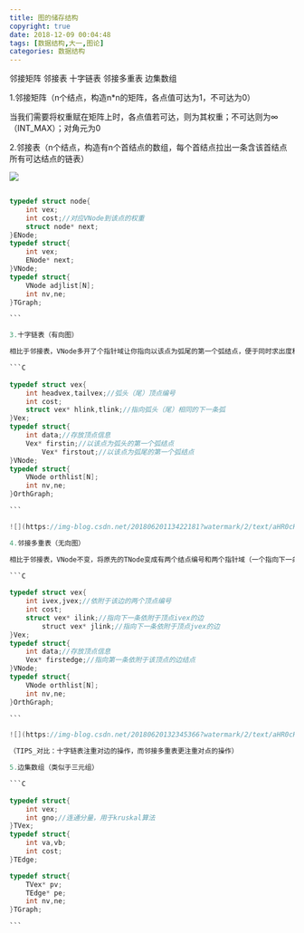 ```yaml
---
title: 图的储存结构
copyright: true
date: 2018-12-09 00:04:48
tags: [数据结构,大一,图论]
categories: 数据结构
---
```

邻接矩阵 邻接表 十字链表 邻接多重表 边集数组
<!-- More -->
1.邻接矩阵（n个结点，构造n*n的矩阵，各点值可达为1，不可达为0）

当我们需要将权重赋在矩阵上时，各点值若可达，则为其权重；不可达则为∞（INT_MAX）；对角元为0

2.邻接表（n个结点，构造有n个首结点的数组，每个首结点拉出一条含该首结点所有可达结点的链表）

![](https://img-blog.csdn.net/20180620104235291?watermark/2/text/aHR0cHM6Ly9ibG9nLmNzZG4ubmV0L3FxXzM5MjEzNzU1/font/5a6L5L2T/fontsize/400/fill/I0JBQkFCMA==/dissolve/70)

```C
​
typedef struct node{
	int vex;
	int cost;//对应VNode到该点的权重
	struct node* next;
}ENode;
typedef struct{
	int vex;
	ENode* next;
}VNode;
typedef struct{
	VNode adjlist[N];
	int nv,ne;
}TGraph;

​```

3.十字链表（有向图）

相比于邻接表，VNode多开了个指针域让你指向以该点为弧尾的第一个弧结点，便于同时求出度和入度，将原先的TNode变成有两个结点编号和两个指针域（一个指向弧头相同的下一条弧，一个指向弧尾相同的下一条弧）的Vex（弧结点）。

```C
​
typedef struct vex{
	int headvex,tailvex;//弧头（尾）顶点编号
	int cost;
	struct vex* hlink,tlink;//指向弧头（尾）相同的下一条弧
}Vex;
typedef struct{
	int data;//存放顶点信息
	Vex* firstin;//以该点为弧头的第一个弧结点
        Vex* firstout;//以该点为弧尾的第一个弧结点
}VNode;
typedef struct{
	VNode orthlist[N];
	int nv,ne;
}OrthGraph;

​```

![](https://img-blog.csdn.net/20180620113422181?watermark/2/text/aHR0cHM6Ly9ibG9nLmNzZG4ubmV0L3FxXzM5MjEzNzU1/font/5a6L5L2T/fontsize/400/fill/I0JBQkFCMA==/dissolve/70)

4.邻接多重表（无向图）

相比于邻接表，VNode不变，将原先的TNode变成有两个结点编号和两个指针域（一个指向下一条依附）的Vex（弧结点）

```C
​
typedef struct vex{
	int ivex,jvex;//依附于该边的两个顶点编号
	int cost;
	struct vex* ilink;//指向下一条依附于顶点ivex的边
        struct vex* jlink;//指向下一条依附于顶点jvex的边
}Vex;
typedef struct{
	int data;//存放顶点信息
	Vex* firstedge;//指向第一条依附于该顶点的边结点
}VNode;
typedef struct{
	VNode orthlist[N];
	int nv,ne;
}OrthGraph;

​```

![](https://img-blog.csdn.net/20180620132345366?watermark/2/text/aHR0cHM6Ly9ibG9nLmNzZG4ubmV0L3FxXzM5MjEzNzU1/font/5a6L5L2T/fontsize/400/fill/I0JBQkFCMA==/dissolve/70)

（TIPS_对比：十字链表注重对边的操作，而邻接多重表更注重对点的操作）

5.边集数组（类似于三元组）

```C
​
typedef struct{
	int vex;
	int gno;//连通分量，用于kruskal算法
}TVex;
typedef struct{
	int va,vb;
	int cost;	
}TEdge;

typedef struct{
	TVex* pv;
	TEdge* pe;
	int nv,ne;
}TGraph;

​```